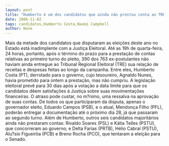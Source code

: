 ```yaml
---
layout: post
title: "Humberto é um dos candidatos que ainda não prestou conta ao TRE"
date: 2006-11-02
tags: candidatos,Humberto Costa,Naomi Campbell
author: None
---
```

Mais da metade dos candidatos que disputaram as eleições deste ano no Estado está inadimplente com a Justiça Eleitoral. Até as 19h de quarta-feira, 24 horas, portanto, após o término do prazo para a prestação de contas relativas ao primeiro turno do pleito, 390 dos 763 ex-postulantes não haviam ainda entregue ao Tribunal Regional Eleitoral (TRE) sua relação de receitas e despesas feitas ao longo da campanha. 
Entre eles, Humberto Costa (PT), derrotado para o governo, cujo tesoureiro, Agnaldo Nunes, havia prometido para ontem a prestação, mas não cumpriu.
A legislação eleitoral prevê para 30 dias após a votação a data limite para que os candidatos dêem satisfações à Justiça sobre suas movimentações financeiras. O atraso pode custar, no m?nimo, uma ressalva na aprovação de suas contas. De todos os que participaram da disputa, apenas o governador eleito, Eduardo Campos (PSB), e o atual, Mendonça Filho (PFL), poderão entregar a documentação até o próximo dia 28, já que passaram ao segundo turno.
Além de Humberto, outros seis candidatos majoritários ainda não prestaram contas: Rivaldo Soares (PSL) e Kátia Telles (PSTU), que concorreram ao governo; e Delta Farias (PRTB), Hélio Cabral (PSTU), Alu?sio Figueirôa (PCB) e Breno Rocha (PCO), que tentaram a eleição para o Senado. 